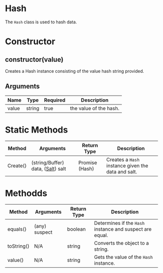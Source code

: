 # Hash
The `Hash` class is used to hash data.

# Constructor
## constructor(value)
Creates a Hash instance consisting of the value hash string provided.

## Arguments
| **Name** | **Type** | **Required** | **Description** |
| ----------- | ----------- | ----------- | ----------- |
| value | string | true | the value of the hash. |

# Static Methods
| **Method** | **Arguments** | **Return Type** | **Description** |
| ----------- | ----------- | ----------- | ----------- |
| Create() | (string/Buffer) data, ([Salt](../salt/README.md)) salt | Promise (Hash) | Creates a `Hash` instance given the data and salt. |

# Methodds
| **Method** | **Arguments** | **Return Type** | **Description** |
| ----------- | ----------- | ----------- | ----------- |
| equals() | (any) suspect | boolean | Determines if the `Hash` instance and suspect are equal. |
| toString() | N/A | string | Converts the object to a string. |
| value() | N/A | string | Gets the value of the `Hash` instance. |